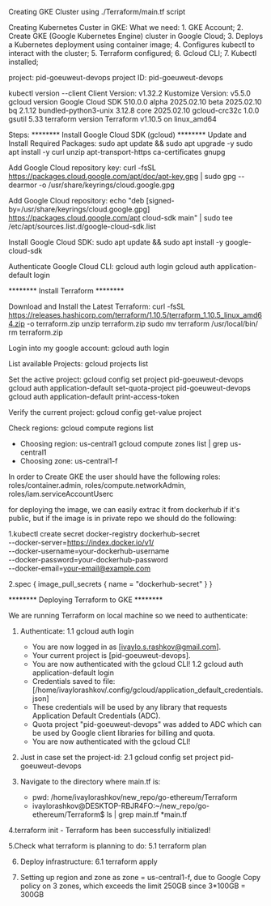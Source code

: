 

Creating GKE Cluster using ./Terraform/main.tf script

Creating Kubernetes Custer in GKE:
What we need:
    1. GKE Account;
    2. Create GKE (Google Kubernetes Engine) cluster in Google Cloud;
    3. Deploys a Kubernetes deployment using container image;
    4. Configures kubectl to interact with the cluster;
    5. Terraform configured;
    6. Gcloud CLI;
    7. Kubectl installed;

project: pid-goeuweut-devops
project ID: pid-goeuweut-devops

kubectl version --client
    Client Version: v1.32.2
    Kustomize Version: v5.5.0
gcloud version
    Google Cloud SDK 510.0.0
    alpha 2025.02.10
    beta 2025.02.10
    bq 2.1.12
    bundled-python3-unix 3.12.8
    core 2025.02.10
    gcloud-crc32c 1.0.0
    gsutil 5.33
terraform version
    Terraform v1.10.5
    on linux_amd64  

Steps:
******** Install Google Cloud SDK (gcloud) ******** 
Update and Install Required Packages:
sudo apt update && sudo apt upgrade -y
sudo apt install -y curl unzip apt-transport-https ca-certificates gnupg

Add Google Cloud repository key:
curl -fsSL https://packages.cloud.google.com/apt/doc/apt-key.gpg | sudo gpg --dearmor -o /usr/share/keyrings/cloud.google.gpg

Add Google Cloud repository:
echo "deb [signed-by=/usr/share/keyrings/cloud.google.gpg] https://packages.cloud.google.com/apt cloud-sdk main" | sudo tee /etc/apt/sources.list.d/google-cloud-sdk.list

Install Google Cloud SDK:
sudo apt update && sudo apt install -y google-cloud-sdk

Authenticate Google Cloud CLI:
gcloud auth login
gcloud auth application-default login

******** Install Terraform ********

Download and Install the Latest Terraform:
curl -fsSL https://releases.hashicorp.com/terraform/1.10.5/terraform_1.10.5_linux_amd64.zip -o terraform.zip
unzip terraform.zip
sudo mv terraform /usr/local/bin/
rm terraform.zip


Login into my google account:
gcloud auth login

List available Projects: 
gcloud projects list

Set the active project:
gcloud config set project pid-goeuweut-devops
gcloud auth application-default set-quota-project pid-goeuweut-devops
gcloud auth application-default print-access-token

Verify the current project:
gcloud config get-value project

Check regions:
gcloud compute regions list
- Choosing region: us-central1
gcloud compute zones list | grep us-central1
- Choosing zone: us-central1-f 

In order to Create GKE the user should have the following roles:
 roles/container.admin, roles/compute.networkAdmin, roles/iam.serviceAccountUserc

for deploying the image, we can easily extrac it from dockerhub if it's public,
but if the image is in private repo we should do the following:

1.kubectl create secret docker-registry dockerhub-secret \
  --docker-server=https://index.docker.io/v1/ \
  --docker-username=your-dockerhub-username \
  --docker-password=your-dockerhub-password \
  --docker-email=your-email@example.com

2.spec {
  image_pull_secrets {
    name = "dockerhub-secret"
  }
}


******** Deploying Terraform to GKE ********

We are running Terraform on local machine so we need to authenticate:
1. Authenticate:
 1.1 gcloud auth login
    - You are now logged in as [ivaylo.s.rashkov@gmail.com].
    - Your current project is [pid-goeuweut-devops].
    - You are now authenticated with the gcloud CLI!
 1.2 gcloud auth application-default login
    - Credentials saved to file: [/home/ivaylorashkov/.config/gcloud/application_default_credentials.json]
    - These credentials will be used by any library that requests Application Default Credentials (ADC).
    - Quota project "pid-goeuweut-devops" was added to ADC which can be used by Google client libraries for billing and quota.
    - You are now authenticated with the gcloud CLI!

2. Just in case set the project-id:
 2.1 gcloud config set project pid-goeuweut-devops

3. Navigate to the directory where main.tf is:
    - pwd: /home/ivaylorashkov/new_repo/go-ethereum/Terraform
    - ivaylorashkov@DESKTOP-RBJR4FO:~/new_repo/go-ethereum/Terraform$ ls | grep main.tf
    *main.tf

4.terraform init
    - Terraform has been successfully initialized!

5.Check what terraform is planning to do:
    5.1 terraform plan

6. Deploy infrastructure:
    6.1 terraform apply

7. Setting up region and zone as zone = us-central1-f, due to Google
Copy policy on 3 zones, which exceeds the limit 250GB since 3*100GB = 300GB


